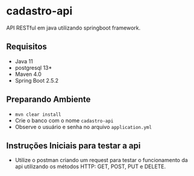 # cadastro-api
API RESTful em java utilizando springboot framework.

## Requisitos
* Java 11
* postgresql 13*
* Maven 4.0
* Spring Boot 2.5.2

## Preparando Ambiente
* ```mvn clear install```
* Crie o banco com o nome ```cadastro-api```
* Observe o usuário e senha no arquivo ```application.yml```

## Instruções Iniciais para testar a api
* Utilize o postman criando um request para testar o funcionamento da api utilizando os métodos HTTP: GET, POST, PUT e DELETE.
